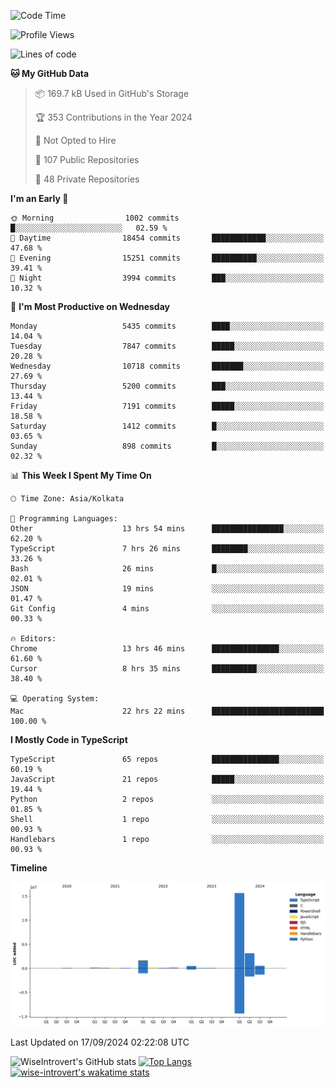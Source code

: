 <!--START_SECTION:waka-->
![Code Time](http://img.shields.io/badge/Code%20Time-1%2C610%20hrs%2017%20mins-blue)

![Profile Views](http://img.shields.io/badge/Profile%20Views-0-blue)

![Lines of code](https://img.shields.io/badge/From%20Hello%20World%20I%27ve%20Written-22.1%20million%20lines%20of%20code-blue)

**🐱 My GitHub Data** 

> 📦 169.7 kB Used in GitHub's Storage 
 > 
> 🏆 353 Contributions in the Year 2024
 > 
> 🚫 Not Opted to Hire
 > 
> 📜 107 Public Repositories 
 > 
> 🔑 48 Private Repositories 
 > 
**I'm an Early 🐤** 

```text
🌞 Morning                1002 commits        █░░░░░░░░░░░░░░░░░░░░░░░░   02.59 % 
🌆 Daytime                18454 commits       ████████████░░░░░░░░░░░░░   47.68 % 
🌃 Evening                15251 commits       ██████████░░░░░░░░░░░░░░░   39.41 % 
🌙 Night                  3994 commits        ███░░░░░░░░░░░░░░░░░░░░░░   10.32 % 
```
📅 **I'm Most Productive on Wednesday** 

```text
Monday                   5435 commits        ████░░░░░░░░░░░░░░░░░░░░░   14.04 % 
Tuesday                  7847 commits        █████░░░░░░░░░░░░░░░░░░░░   20.28 % 
Wednesday                10718 commits       ███████░░░░░░░░░░░░░░░░░░   27.69 % 
Thursday                 5200 commits        ███░░░░░░░░░░░░░░░░░░░░░░   13.44 % 
Friday                   7191 commits        █████░░░░░░░░░░░░░░░░░░░░   18.58 % 
Saturday                 1412 commits        █░░░░░░░░░░░░░░░░░░░░░░░░   03.65 % 
Sunday                   898 commits         █░░░░░░░░░░░░░░░░░░░░░░░░   02.32 % 
```


📊 **This Week I Spent My Time On** 

```text
🕑︎ Time Zone: Asia/Kolkata

💬 Programming Languages: 
Other                    13 hrs 54 mins      ████████████████░░░░░░░░░   62.20 % 
TypeScript               7 hrs 26 mins       ████████░░░░░░░░░░░░░░░░░   33.26 % 
Bash                     26 mins             █░░░░░░░░░░░░░░░░░░░░░░░░   02.01 % 
JSON                     19 mins             ░░░░░░░░░░░░░░░░░░░░░░░░░   01.47 % 
Git Config               4 mins              ░░░░░░░░░░░░░░░░░░░░░░░░░   00.33 % 

🔥 Editors: 
Chrome                   13 hrs 46 mins      ███████████████░░░░░░░░░░   61.60 % 
Cursor                   8 hrs 35 mins       ██████████░░░░░░░░░░░░░░░   38.40 % 

💻 Operating System: 
Mac                      22 hrs 22 mins      █████████████████████████   100.00 % 
```

**I Mostly Code in TypeScript** 

```text
TypeScript               65 repos            ███████████████░░░░░░░░░░   60.19 % 
JavaScript               21 repos            █████░░░░░░░░░░░░░░░░░░░░   19.44 % 
Python                   2 repos             ░░░░░░░░░░░░░░░░░░░░░░░░░   01.85 % 
Shell                    1 repo              ░░░░░░░░░░░░░░░░░░░░░░░░░   00.93 % 
Handlebars               1 repo              ░░░░░░░░░░░░░░░░░░░░░░░░░   00.93 % 
```



**Timeline**

![Lines of Code chart](https://raw.githubusercontent.com/wise-introvert/wise-introvert/master/assets/bar_graph.png)


 Last Updated on 17/09/2024 02:22:08 UTC
<!--END_SECTION:waka-->

![WiseIntrovert's GitHub stats](https://github-readme-stats.vercel.app/api?username=wise-introvert&count_private=true&show_icons=true)
[![Top Langs](https://github-readme-stats.vercel.app/api/top-langs/?username=wise-introvert&langs_count=10)](https://github.com/anuraghazra/github-readme-stats)
[![wise-introvert's wakatime stats](https://github-readme-stats.vercel.app/api/wakatime?username=wiseintrovert)](https://github.com/anuraghazra/github-readme-stats)
